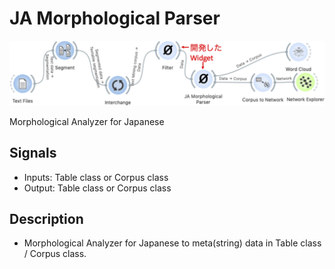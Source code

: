 JA Morphological Parser
===========

![fig/workflow1.eps](fig/workflow1.png)

Morphological Analyzer for Japanese

Signals
-------

- Inputs: Table class or Corpus class
- Output: Table class or Corpus class

Description
-----------
- Morphological Analyzer for Japanese to meta(string) data in Table class / Corpus class.